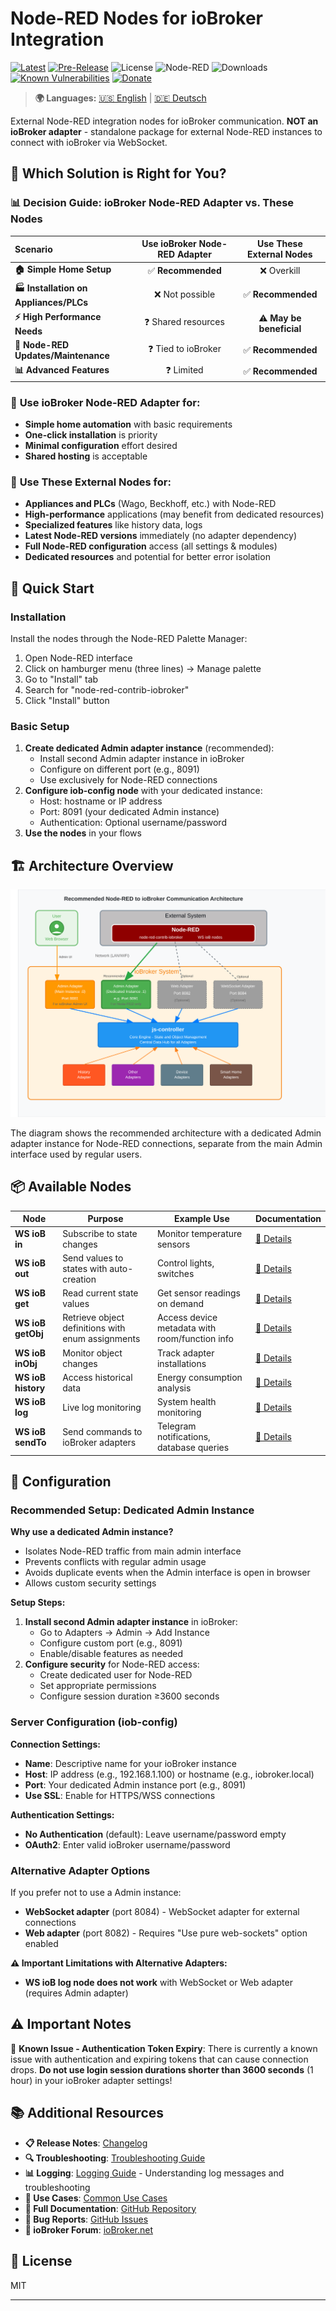 # Node-RED Nodes for ioBroker Integration

[![Latest](https://img.shields.io/github/v/release/Marc-Berg/node-red-contrib-iobroker)](https://github.com/Marc-Berg/node-red-contrib-iobroker/releases/latest)
[![Pre-Release](https://img.shields.io/github/v/release/Marc-Berg/node-red-contrib-iobroker?include_prereleases&label=beta&color=yellow)](https://github.com/Marc-Berg/node-red-contrib-iobroker/releases)
![License](https://img.shields.io/badge/license-MIT-blue.svg)
![Node-RED](https://img.shields.io/badge/Node--RED-compatible-red.svg)
![Downloads](https://img.shields.io/npm/dt/node-red-contrib-iobroker)
[![Known Vulnerabilities](https://snyk.io/test/github/Marc-Berg/node-red-contrib-iobroker/badge.svg)](https://snyk.io/test/github/Marc-Berg/node-red-contrib-iobroker)
[![Donate](https://img.shields.io/badge/Donate-PayPal-blue?style=flat&logo=paypal)](https://paypal.me/MarcBergM)

> **🌍 Languages:** [🇺🇸 English](#) | [🇩🇪 Deutsch](https://github.com/Marc-Berg/node-red-contrib-iobroker/blob/main/README.de.md)

External Node-RED integration nodes for ioBroker communication. **NOT an ioBroker adapter** - standalone package for external Node-RED instances to connect with ioBroker via WebSocket.

## 🤔 Which Solution is Right for You?

### 📊 Decision Guide: ioBroker Node-RED Adapter vs. These Nodes

| **Scenario** | **Use ioBroker Node-RED Adapter** | **Use These External Nodes** |
|:-------------|:---------------------------------:|:----------------------------:|
| **🏠 Simple Home Setup** | ✅ **Recommended** | ❌ Overkill |
| **🏭 Installation on Appliances/PLCs** | ❌ Not possible | ✅ **Recommended** |
| **⚡ High Performance Needs** | ❓ Shared resources | ⚠️ **May be beneficial** |
| **🔄 Node-RED Updates/Maintenance** | ❓ Tied to ioBroker | ✅ **Recommended** |
| **📊 Advanced Features** | ❓ Limited | ✅ **Recommended** |

### 🎯 **Use ioBroker Node-RED Adapter for:**
- **Simple home automation** with basic requirements
- **One-click installation** is priority
- **Minimal configuration** effort desired
- **Shared hosting** is acceptable

### 🚀 **Use These External Nodes for:**
- **Appliances and PLCs** (Wago, Beckhoff, etc.) with Node-RED
- **High-performance** applications (may benefit from dedicated resources)
- **Specialized features** like history data, logs
- **Latest Node-RED versions** immediately (no adapter dependency)
- **Full Node-RED configuration** access (all settings & modules)
- **Dedicated resources** and potential for better error isolation

## 🚀 Quick Start

### Installation
Install the nodes through the Node-RED Palette Manager:
1. Open Node-RED interface
2. Click on hamburger menu (three lines) → Manage palette
3. Go to "Install" tab
4. Search for "node-red-contrib-iobroker"
5. Click "Install" button

### Basic Setup
1. **Create dedicated Admin adapter instance** (recommended):
   - Install second Admin adapter instance in ioBroker
   - Configure on different port (e.g., 8091) 
   - Use exclusively for Node-RED connections
2. **Configure iob-config node** with your dedicated instance:
   - Host: hostname or IP address
   - Port: 8091 (your dedicated Admin instance)
   - Authentication: Optional username/password
3. **Use the nodes** in your flows

## 🏗️ Architecture Overview

![Node-RED to ioBroker Architecture](images/iobroker_architecture_diagram.svg)

The diagram shows the recommended architecture with a dedicated Admin adapter instance for Node-RED connections, separate from the main Admin interface used by regular users.

## 📦 Available Nodes

| Node | Purpose | Example Use | Documentation |
|------|---------|-------------|---------------|
| **WS ioB in** | Subscribe to state changes | Monitor temperature sensors  | [📖 Details](docs/nodes/iob-in.md) |
| **WS ioB out** | Send values to states with auto-creation | Control lights, switches |[📖 Details](docs/nodes/iob-out.md) |
| **WS ioB get** | Read current state values | Get sensor readings on demand |  [📖 Details](docs/nodes/iob-get.md) |
| **WS ioB getObj** | Retrieve object definitions with enum assignments | Access device metadata with room/function info | [📖 Details](docs/nodes/iob-getobject.md) |
| **WS ioB inObj** | Monitor object changes | Track adapter installations | [📖 Details](docs/nodes/iob-inobj.md) |
| **WS ioB history** | Access historical data | Energy consumption analysis | [📖 Details](docs/nodes/iob-history.md) |
| **WS ioB log** | Live log monitoring | System health monitoring | [📖 Details](docs/nodes/iob-log.md) |
| **WS ioB sendTo** | Send commands to ioBroker adapters | Telegram notifications, database queries | [📖 Details](docs/nodes/iob-sendto.md) |

## 🔧 Configuration

### Recommended Setup: Dedicated Admin Instance

**Why use a dedicated Admin instance?**
- Isolates Node-RED traffic from main admin interface
- Prevents conflicts with regular admin usage
- Avoids duplicate events when the Admin interface is open in browser
- Allows custom security settings

**Setup Steps:**
1. **Install second Admin adapter instance** in ioBroker:
   - Go to Adapters → Admin → Add Instance
   - Configure custom port (e.g., 8091)
   - Enable/disable features as needed
2. **Configure security** for Node-RED access:
   - Create dedicated user for Node-RED
   - Set appropriate permissions
   - Configure session duration ≥3600 seconds

### Server Configuration (iob-config)

**Connection Settings:**
- **Name**: Descriptive name for your ioBroker instance
- **Host**: IP address (e.g., 192.168.1.100) or hostname (e.g., iobroker.local)
- **Port**: Your dedicated Admin instance port (e.g., 8091)
- **Use SSL**: Enable for HTTPS/WSS connections

**Authentication Settings:**
- **No Authentication** (default): Leave username/password empty
- **OAuth2**: Enter valid ioBroker username/password

### Alternative Adapter Options

If you prefer not to use a Admin instance:

- **WebSocket adapter** (port 8084) - WebSocket adapter for external connections
- **Web adapter** (port 8082) - Requires "Use pure web-sockets" option enabled

**⚠️ Important Limitations with Alternative Adapters:**
- **WS ioB log node does not work** with WebSocket or Web adapter (requires Admin adapter)

## ⚠️ Important Notes

🔧 **Known Issue - Authentication Token Expiry**: There is currently a known issue with authentication and expiring tokens that can cause connection drops. **Do not use login session durations shorter than 3600 seconds** (1 hour) in your ioBroker adapter settings!

## 📚 Additional Resources

- **📋 Release Notes**: [Changelog](https://github.com/Marc-Berg/node-red-contrib-iobroker/blob/main/CHANGELOG.md)
- **🔍 Troubleshooting**: [Troubleshooting Guide](https://github.com/Marc-Berg/node-red-contrib-iobroker/blob/main/docs/troubleshooting.md)
- **📊 Logging**: [Logging Guide](https://github.com/Marc-Berg/node-red-contrib-iobroker/blob/main/docs/logging.md) - Understanding log messages and troubleshooting
- **🎯 Use Cases**: [Common Use Cases](https://github.com/Marc-Berg/node-red-contrib-iobroker/blob/main/docs/use-cases.md)
- **📖 Full Documentation**: [GitHub Repository](https://github.com/Marc-Berg/node-red-contrib-iobroker)
- **🐛 Bug Reports**: [GitHub Issues](https://github.com/Marc-Berg/node-red-contrib-iobroker/issues)
- **📘 ioBroker Forum**: [ioBroker.net](https://forum.iobroker.net)

## 📄 License

MIT

---
